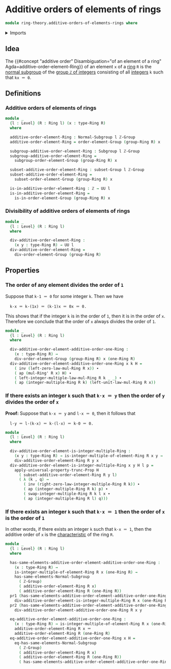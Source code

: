 # Additive orders of elements of rings

```agda
module ring-theory.additive-orders-of-elements-rings where
```

<details><summary>Imports</summary>

```agda
open import elementary-number-theory.group-of-integers
open import elementary-number-theory.integers

open import foundation.action-on-identifications-functions
open import foundation.dependent-pair-types
open import foundation.identity-types
open import foundation.propositional-truncations
open import foundation.universe-levels

open import group-theory.normal-subgroups
open import group-theory.orders-of-elements-groups
open import group-theory.subgroups
open import group-theory.subsets-groups

open import ring-theory.integer-multiples-of-elements-rings
open import ring-theory.rings
```

</details>

## Idea

The
{{#concept "additive order" Disambiguation="of an element of a ring" Agda=additive-order-element-Ring}}
of an element `x` of a [ring](ring-theory.rings.md) `R` is the
[normal subgroup](group-theory.normal-subgroups.md) of the
[group `ℤ` of integers](elementary-number-theory.group-of-integers.md)
consisting of all [integers](elementary-number-theory.integers.md) `k` such that
`kx ＝ 0`.

## Definitions

### Additive orders of elements of rings

```agda
module _
  {l : Level} (R : Ring l) (x : type-Ring R)
  where

  additive-order-element-Ring : Normal-Subgroup l ℤ-Group
  additive-order-element-Ring = order-element-Group (group-Ring R) x

  subgroup-additive-order-element-Ring : Subgroup l ℤ-Group
  subgroup-additive-order-element-Ring =
    subgroup-order-element-Group (group-Ring R) x

  subset-additive-order-element-Ring : subset-Group l ℤ-Group
  subset-additive-order-element-Ring =
    subset-order-element-Group (group-Ring R) x

  is-in-additive-order-element-Ring : ℤ → UU l
  is-in-additive-order-element-Ring =
    is-in-order-element-Group (group-Ring R) x
```

### Divisibility of additive orders of elements of rings

```agda
module _
  {l : Level} (R : Ring l)
  where

  div-additive-order-element-Ring :
    (x y : type-Ring R) → UU l
  div-additive-order-element-Ring =
    div-order-element-Group (group-Ring R)
```

## Properties

### The order of any element divides the order of `1`

Suppose that `k·1 ＝ 0` for some integer `k`. Then we have

```text
  k·x ＝ k·(1x) ＝ (k·1)x ＝ 0x ＝ 0.
```

This shows that if the integer `k` is in the order of `1`, then it is in the
order of `x`. Therefore we conclude that the order of `x` always divides the
order of `1`.

```agda
module _
  {l : Level} (R : Ring l)
  where

  div-additive-order-element-additive-order-one-Ring :
    (x : type-Ring R) →
    div-order-element-Group (group-Ring R) x (one-Ring R)
  div-additive-order-element-additive-order-one-Ring x k H =
    ( inv (left-zero-law-mul-Ring R x)) ∙
    ( ap (mul-Ring' R x) H) ∙
    ( left-integer-multiple-law-mul-Ring R k _ _) ∙
    ( ap (integer-multiple-Ring R k) (left-unit-law-mul-Ring R x))
```

### If there exists an integer `k` such that `k·x ＝ y` then the order of `y` divides the order of `x`

**Proof:** Suppose that `k·x ＝ y` and `l·x ＝ 0`, then it follows that

```text
  l·y ＝ l·(k·x) ＝ k·(l·x) ＝ k·0 ＝ 0.
```

```agda
module _
  {l : Level} (R : Ring l)
  where

  div-additive-order-element-is-integer-multiple-Ring :
    (x y : type-Ring R) → is-integer-multiple-of-element-Ring R x y →
    div-additive-order-element-Ring R y x
  div-additive-order-element-is-integer-multiple-Ring x y H l p =
    apply-universal-property-trunc-Prop H
      ( subset-additive-order-element-Ring R y l)
      ( λ (k , q) →
        ( inv (right-zero-law-integer-multiple-Ring R k)) ∙
        ( ap (integer-multiple-Ring R k) p) ∙
        ( swap-integer-multiple-Ring R k l x ∙
        ( ap (integer-multiple-Ring R l) q)))
```

### If there exists an integer `k` such that `k·x ＝ 1` then the order of `x` is the order of `1`

In other words, if there exists an integer `k` such that `k·x ＝ 1`, then the
additive order of `x` is the
[characteristic](ring-theory.characteristics-rings.md) of the ring `R`.

```agda
module _
  {l : Level} (R : Ring l)
  where

  has-same-elements-additive-order-element-additive-order-one-Ring :
    (x : type-Ring R) →
    is-integer-multiple-of-element-Ring R x (one-Ring R) →
    has-same-elements-Normal-Subgroup
      ( ℤ-Group)
      ( additive-order-element-Ring R x)
      ( additive-order-element-Ring R (one-Ring R))
  pr1 (has-same-elements-additive-order-element-additive-order-one-Ring x H y) =
    div-additive-order-element-is-integer-multiple-Ring R x (one-Ring R) H y
  pr2 (has-same-elements-additive-order-element-additive-order-one-Ring x H y) =
    div-additive-order-element-additive-order-one-Ring R x y

  eq-additive-order-element-additive-order-one-Ring :
    (x : type-Ring R) → is-integer-multiple-of-element-Ring R x (one-Ring R) →
    additive-order-element-Ring R x ＝
    additive-order-element-Ring R (one-Ring R)
  eq-additive-order-element-additive-order-one-Ring x H =
    eq-has-same-elements-Normal-Subgroup
      ( ℤ-Group)
      ( additive-order-element-Ring R x)
      ( additive-order-element-Ring R (one-Ring R))
      ( has-same-elements-additive-order-element-additive-order-one-Ring x H)
```
